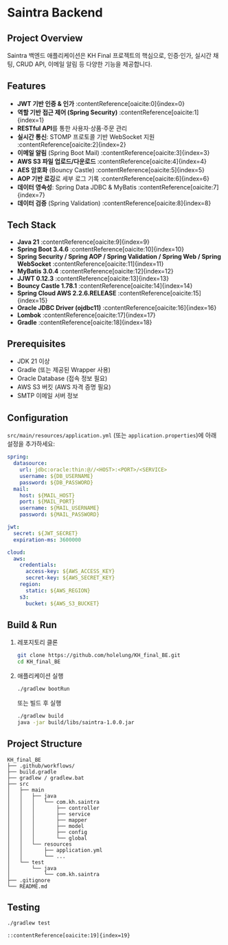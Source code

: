 

# Saintra Backend

## Project Overview

Saintra 백엔드 애플리케이션은 KH Final 프로젝트의 핵심으로, 인증·인가, 실시간 채팅, CRUD API, 이메일 알림 등 다양한 기능을 제공합니다.

## Features

- **JWT 기반 인증 & 인가** :contentReference[oaicite:0]{index=0}  
- **역할 기반 접근 제어 (Spring Security)** :contentReference[oaicite:1]{index=1}  
- **RESTful API**를 통한 사용자·상품·주문 관리  
- **실시간 통신**: STOMP 프로토콜 기반 WebSocket 지원 :contentReference[oaicite:2]{index=2}  
- **이메일 알림** (Spring Boot Mail) :contentReference[oaicite:3]{index=3}  
- **AWS S3 파일 업로드/다운로드** :contentReference[oaicite:4]{index=4}  
- **AES 암호화** (Bouncy Castle) :contentReference[oaicite:5]{index=5}  
- **AOP 기반 로깅**로 세부 로그 기록 :contentReference[oaicite:6]{index=6}  
- **데이터 영속성**: Spring Data JDBC & MyBatis :contentReference[oaicite:7]{index=7}  
- **데이터 검증** (Spring Validation) :contentReference[oaicite:8]{index=8}  

## Tech Stack

- **Java 21** :contentReference[oaicite:9]{index=9}  
- **Spring Boot 3.4.6** :contentReference[oaicite:10]{index=10}  
- **Spring Security / Spring AOP / Spring Validation / Spring Web / Spring WebSocket** :contentReference[oaicite:11]{index=11}  
- **MyBatis 3.0.4** :contentReference[oaicite:12]{index=12}  
- **JJWT 0.12.3** :contentReference[oaicite:13]{index=13}  
- **Bouncy Castle 1.78.1** :contentReference[oaicite:14]{index=14}  
- **Spring Cloud AWS 2.2.6.RELEASE** :contentReference[oaicite:15]{index=15}  
- **Oracle JDBC Driver (ojdbc11)** :contentReference[oaicite:16]{index=16}  
- **Lombok** :contentReference[oaicite:17]{index=17}  
- **Gradle** :contentReference[oaicite:18]{index=18}  

## Prerequisites

- JDK 21 이상  
- Gradle (또는 제공된 Wrapper 사용)  
- Oracle Database (접속 정보 필요)  
- AWS S3 버킷 (AWS 자격 증명 필요)  
- SMTP 이메일 서버 정보  

## Configuration

`src/main/resources/application.yml` (또는 `application.properties`)에 아래 설정을 추가하세요:

```yaml
spring:
  datasource:
    url: jdbc:oracle:thin:@//<HOST>:<PORT>/<SERVICE>
    username: ${DB_USERNAME}
    password: ${DB_PASSWORD}
  mail:
    host: ${MAIL_HOST}
    port: ${MAIL_PORT}
    username: ${MAIL_USERNAME}
    password: ${MAIL_PASSWORD}

jwt:
  secret: ${JWT_SECRET}
  expiration-ms: 3600000

cloud:
  aws:
    credentials:
      access-key: ${AWS_ACCESS_KEY}
      secret-key: ${AWS_SECRET_KEY}
    region:
      static: ${AWS_REGION}
    s3:
      bucket: ${AWS_S3_BUCKET}
```

## Build & Run

1. 레포지토리 클론

   ```bash
   git clone https://github.com/holelung/KH_final_BE.git
   cd KH_final_BE
   ```

2. 애플리케이션 실행

   ```bash
   ./gradlew bootRun
   ```

   또는 빌드 후 실행

   ```bash
   ./gradlew build
   java -jar build/libs/saintra-1.0.0.jar
   ```

## Project Structure

```
KH_final_BE
├── .github/workflows/
├── build.gradle
├── gradlew / gradlew.bat
├── src
│   ├── main
│   │   ├── java
│   │   │   └── com.kh.saintra
│   │   │       ├── controller
│   │   │       ├── service
│   │   │       ├── mapper
│   │   │       ├── model
│   │   │       ├── config
│   │   │       └── global
│   │   └── resources
│   │       ├── application.yml
│   │       └── ...
│   └── test
│       └── java
│           └── com.kh.saintra
├── .gitignore
└── README.md
```

## Testing

```bash
./gradlew test
```

```
::contentReference[oaicite:19]{index=19}
```
